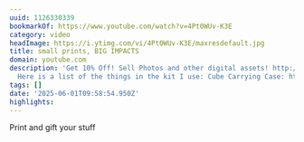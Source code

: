 ```yaml
---
uuid: 1126330339
bookmarkOf: https://www.youtube.com/watch?v=4Pt0WUv-K3E
category: video
headImage: https://i.ytimg.com/vi/4Pt0WUv-K3E/maxresdefault.jpg
title: small prints, BIG IMPACTS
domain: youtube.com
description: 'Get 10% Off! Sell Photos and other digital assets! http://squarespace.com/mckinnon
  Here is a list of the things in the kit I use: Cube Carrying Case: https:/...'
tags: []
date: '2025-06-01T09:58:54.950Z'
highlights:
---
```


Print and gift your stuff

